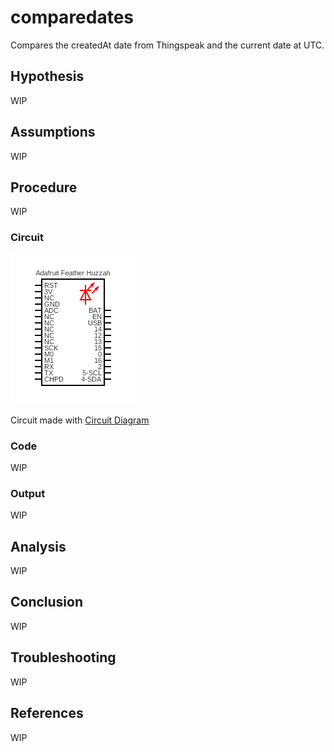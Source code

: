 # comparedates

Compares the createdAt date from Thingspeak and the current date at UTC.

## Hypothesis

WIP

## Assumptions

WIP

## Procedure

WIP

### Circuit

![](../assets/images/circuit-blink.png)

Circuit made with [Circuit Diagram](https://www.circuit-diagram.org/)

### Code

WIP

### Output

WIP

## Analysis

WIP

## Conclusion

WIP

## Troubleshooting

WIP

## References

WIP
